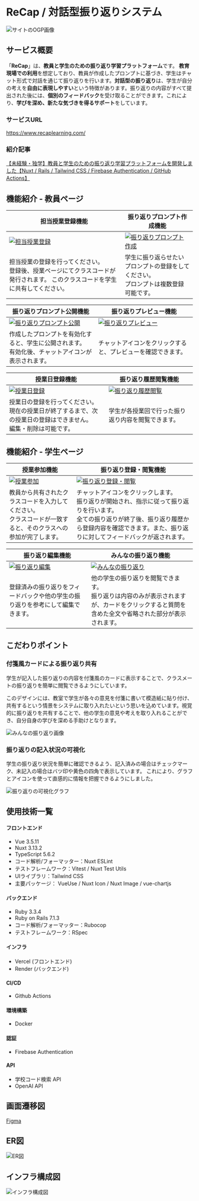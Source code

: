 # ReCap / 対話型振り返りシステム

![サイトのOGP画像](https://qiita-image-store.s3.ap-northeast-1.amazonaws.com/0/3954066/f7cc3e51-6797-703b-3150-e488300922fc.png)

## サービス概要

「**ReCap**」は、**教員と学生のための振り返り学習プラットフォーム**です。
**教育現場での利用**を想定しており、教員が作成したプロンプトに基づき、学生はチャット形式で対話を通じて振り返りを行います。**対話型の振り返り**は、学生が自分の考えを**自由に表現しやすい**という特徴があります。振り返りの内容がすべて提出された後には、**個別のフィードバック**を受け取ることができます。これにより、**学びを深め、新たな気づきを得るサポート**をしています。

### サービスURL

https://www.recaplearning.com/

### 紹介記事

[【未経験・独学】教員と学生のための振り返り学習プラットフォームを開発しました【Nuxt / Rails / Tailwind CSS / Firebase Authentication / GitHub Actions】](https://qiita.com/kaseispace/items/e0c6c39baaebfbfc5de8)


## 機能紹介 - 教員ページ

<table>
  <thead>
    <tr>
      <th>担当授業登録機能</th>
      <th>振り返りプロンプト作成機能</th>
    </tr>
  </thead>
  <tr>
    <td>
      <a href="https://gyazo.com/80f2525f4fe27ef8d31f9ff628aba7f5">
        <img
          src="https://i.gyazo.com/80f2525f4fe27ef8d31f9ff628aba7f5.gif"
          alt="担当授業登録"
          >
      </a>
    </td>
    <td>
      <a href="https://i.gyazo.com/9dec2b62bf8726765dce9c1e0f91f5c9">
        <img
          src="https://i.gyazo.com/9dec2b62bf8726765dce9c1e0f91f5c9.gif"
          alt="振り返りプロンプト作成"
          >
      </a>
    </td>
  </tr>
  <tr>
    <td>
      担当授業の登録を行ってください。<br>
      登録後、授業ページにてクラスコードが発行されます。
      このクラスコードを学生に共有してください。
    </td>
    <td>
      学生に振り返らせたいプロンプトの登録をしてください。<br>
      プロンプトは複数登録可能です。<br>
    </td>
  </tr>
</table>

<table>
  <thead>
    <tr>
      <th>振り返りプロンプト公開機能</th>
      <th>振り返りプレビュー機能</th>
    </tr>
  </thead>
  <tr>
    <td>
      <a href="https://i.gyazo.com/89ce35dda119affa9f47f1166d45ee57">
        <img
          src="https://i.gyazo.com/89ce35dda119affa9f47f1166d45ee57.gif"
          alt="振り返りプロンプト公開"
          >
      </a>
    </td>
    <td>
      <a href="https://i.gyazo.com/4fc5ab745b23155d5a8f06c2ae126d0e">
        <img
          src="https://i.gyazo.com/4fc5ab745b23155d5a8f06c2ae126d0e.gif"
          alt="振り返りプレビュー"
          >
      </a>
    </td>
  </tr>
  <tr>
    <td>
      作成したプロンプトを有効化すると、学生に公開されます。<br>
      有効化後、チャットアイコンが表示されます。
    </td>
    <td>
      チャットアイコンをクリックすると、プレビューを確認できます。
    </td>
  </tr>
</table>

<table>
  <thead>
    <tr>
      <th>授業日登録機能</th>
      <th>振り返り履歴閲覧機能</th>
    </tr>
  </thead>
  <tr>
    <td>
      <a href="https://i.gyazo.com/90cd859f1729b76d68fda30a8c2dba97">
        <img
          src="https://i.gyazo.com/90cd859f1729b76d68fda30a8c2dba97.gif"
          alt="授業日登録"
          >
      </a>
    </td>
    <td>
      <a href="https://i.gyazo.com/4f86fb249112f366f68fb4e30ede5139">
        <img
          src="https://i.gyazo.com/4f86fb249112f366f68fb4e30ede5139.gif"
          alt="振り返り履歴閲覧"
          >
      </a>
    </td>
  </tr>
  <tr>
    <td>
      授業日の登録を行ってください。<br>
      現在の授業日が終了するまで、次の授業日の登録はできません。<br>
      編集・削除は可能です。
    </td>
    <td>
      学生が各授業回で行った振り返り内容を閲覧できます。
    </td>
  </tr>
</table>

## 機能紹介 - 学生ページ

<table>
  <thead>
    <tr>
      <th>授業参加機能</th>
      <th>振り返り登録・閲覧機能</th>
    </tr>
  </thead>
  <tr>
    <td>
      <a href="https://i.gyazo.com/2fdb29891a62b79dcc1627a904e9639a">
        <img
          src="https://i.gyazo.com/2fdb29891a62b79dcc1627a904e9639a.gif"
          alt="授業参加"
          >
      </a>
    </td>
    <td>
      <a href="https://i.gyazo.com/d71c7269d5ba9dfced1ce16e1d553dcf">
        <img
          src="https://i.gyazo.com/d71c7269d5ba9dfced1ce16e1d553dcf.gif"
          alt="振り返り登録・閲覧"
          >
      </a>
    </td>
  </tr>
  <tr>
    <td>
      教員から共有されたクラスコードを入力してください。<br>
      クラスコードが一致すると、そのクラスへの参加が完了します。
    </td>
    <td>
      チャットアイコンをクリックします。<br>
      振り返りが開始され、指示に従って振り返りを行います。<br>
      全ての振り返りが終了後、振り返り履歴から登録内容を確認できます。また、振り返りに対してフィードバックが返されます。
    </td>
  </tr>
</table>

<table>
  <thead>
    <tr>
      <th>振り返り編集機能</th>
      <th>みんなの振り返り機能</th>
    </tr>
  </thead>
  <tr>
    <td>
      <a href="https://i.gyazo.com/a47f288c60a66c368c15f39bc8cc1ddd">
        <img
          src="https://i.gyazo.com/a47f288c60a66c368c15f39bc8cc1ddd.gif"
          alt="振り返り編集"
          >
      </a>
    </td>
    <td>
      <a href="https://i.gyazo.com/6019a5f19b0446d216c3a3fdb3518f86">
        <img
          src="https://i.gyazo.com/6019a5f19b0446d216c3a3fdb3518f86.gif"
          alt="みんなの振り返り"
          >
      </a>
    </td>
  </tr>
  <tr>
    <td>
      登録済みの振り返りをフィードバックや他の学生の振り返りを参考にして編集できます。
    </td>
    <td>
      他の学生の振り返りを閲覧できます。<br>
      振り返りは内容のみが表示されますが、カードをクリックすると質問を含めた全文や省略された部分が表示されます。
    </td>
  </tr>
</table>

## こだわりポイント

### 付箋風カードによる振り返り共有

学生が記入した振り返りの内容を付箋風のカードに表示することで、クラスメートの振り返りを簡単に閲覧できるようにしています。

このデザインには、教室で学生が各々の意見を付箋に書いて模造紙に貼り付け、共有するという情景をシステムに取り入れたいという思いを込めています。視覚的に振り返りを共有することで、他の学生の意見や考えを取り入れることができ、自分自身の学びを深める手助けとなります。

![みんなの振り返り画像](https://qiita-image-store.s3.ap-northeast-1.amazonaws.com/0/3954066/636cebf7-5527-dff8-6982-cff5b8a72fa3.png)

### 振り返りの記入状況の可視化

学生の振り返り状況を簡単に確認できるよう、記入済みの場合はチェックマーク、未記入の場合はバツ印や黄色の四角で表示しています。
これにより、グラフとアイコンを使って直感的に情報を把握できるようにしました。

![振り返りの可視化グラフ](https://qiita-image-store.s3.ap-northeast-1.amazonaws.com/0/3954066/161c6f51-fdc9-4bb3-270b-17ba8efe855e.png)

## 使用技術一覧

#### フロントエンド

- Vue 3.5.11
- Nuxt 3.13.2
- TypeScript 5.6.2
- コード解析/フォーマッター：Nuxt ESLint
- テストフレームワーク：Vitest / Nuxt Test Utils
- UIライブラリ：Tailwind CSS
- 主要パッケージ： VueUse / Nuxt Icon / Nuxt Image / vue-chartjs

#### バックエンド

- Ruby 3.3.4
- Ruby on Rails 7.1.3
- コード解析/フォーマッター：Rubocop
- テストフレームワーク：RSpec

#### インフラ

- Vercel (フロントエンド)
- Render (バックエンド)

#### CI/CD

- Github Actions

#### 環境構築

- Docker

#### 認証

- Firebase Authentication

#### API

- 学校コード検索 API
- OpenAI API

## 画面遷移図

[Figma](https://www.figma.com/design/KDvVsfNRQkM56ZxVIV5VEr/ReCap-Design?node-id=189-2679&t=2H5lpZcVIpUr7ieO-1)

## ER図
![ER図](https://qiita-image-store.s3.ap-northeast-1.amazonaws.com/0/3954066/79290dda-a513-2b33-5694-1b5e00b33120.png)

## インフラ構成図
![インフラ構成図](https://qiita-image-store.s3.ap-northeast-1.amazonaws.com/0/3954066/9a0aa7c3-ee96-8b68-9236-974bcf222673.png)
